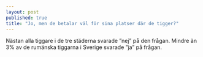 ```yaml
---
layout: post
published: true
title: "Jo, men de betalar väl för sina platser där de tigger?"
---
```



Nästan alla tiggare i de tre städerna svarade ”nej” på den frågan. Mindre än 3% av de rumänska tiggarna i Sverige svarade ”ja” på frågan.
